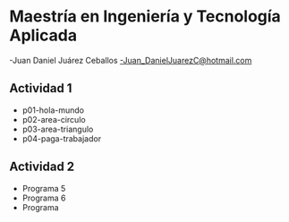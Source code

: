 # Maestría en Ingeniería y Tecnología Aplicada

-Juan Daniel Juárez Ceballos
-Juan_DanielJuarezC@hotmail.com

## Actividad 1
- p01-hola-mundo
- p02-area-circulo
- p03-area-triangulo
- p04-paga-trabajador


## Actividad 2
- Programa 5
- Programa 6
- Programa 